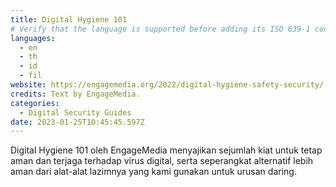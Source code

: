 ```yaml
---
title: Digital Hygiene 101
# Verify that the language is supported before adding its ISO 639-1 code here. without the country code, i.e. ms instead of ms_MY.
languages:
  - en
  - th
  - id
  - fil
website: https://engagemedia.org/2022/digital-hygiene-safety-security/
credits: Text by EngageMedia.
categories:
  - Digital Security Guides
date: 2023-01-25T10:45:45.597Z
---
```

Digital Hygiene 101 oleh EngageMedia menyajikan sejumlah kiat untuk tetap aman dan terjaga terhadap virus digital, serta seperangkat alternatif lebih aman dari alat-alat lazimnya yang kami gunakan untuk urusan daring.